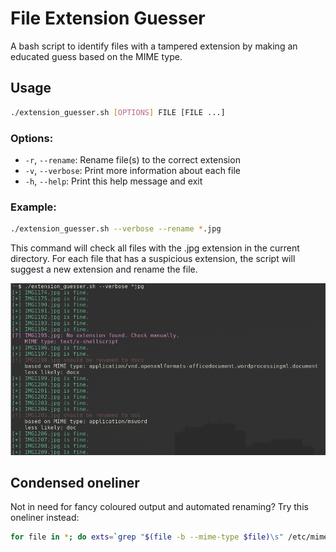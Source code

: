 # File Extension Guesser

A bash script to identify files with a tampered extension by making an educated guess based on the MIME type.

## Usage

```bash
./extension_guesser.sh [OPTIONS] FILE [FILE ...]
```

### Options:

* `-r`, `--rename`:  Rename file(s) to the correct extension
* `-v`, `--verbose`: Print more information about each file
* `-h`, `--help`:    Print this help message and exit

### Example:

```bash
./extension_guesser.sh --verbose --rename *.jpg
```

This command will check all files with the .jpg extension in the current directory. For each file that has a suspicious extension, the script will suggest a new extension and rename the file.

![screenshot](eg_screenshot.png)

## Condensed oneliner

Not in need for fancy coloured output and automated renaming? Try this oneliner instead:

```bash
for file in *; do exts=`grep "$(file -b --mime-type $file)\s" /etc/mime.types | sed 's/\s/ /g' | tr -s ' ' | cut -d ' ' -f 1 --complement`; ext=`echo "$file" | cut -d "." -f 2`; if [[ ! "$exts[@]" =~ "$ext" ]]; then echo "$file should be `echo $exts | awk '{printf $1}'`";fi;done
```
